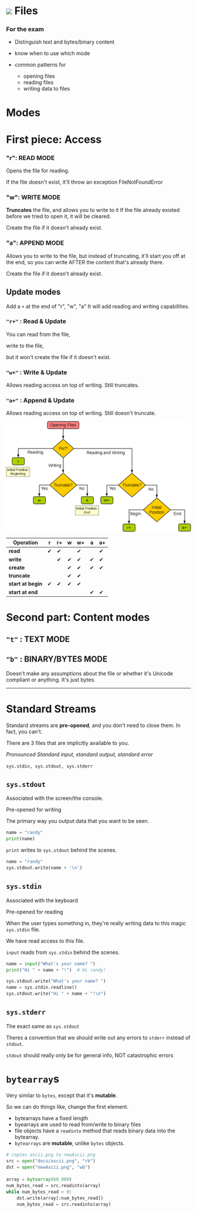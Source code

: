 # <img src="https://upload.wikimedia.org/wikipedia/commons/thumb/c/c3/Python-logo-notext.svg/1024px-Python-logo-notext.svg.png" width="24"> Files

### For the exam

- Distinguish text and bytes/binary content

- know when to use which mode

- common patterns for
    - opening files
    - reading files
    - writing data to files

# Modes

# First piece: Access

### "r": READ MODE

Opens the file for reading.

If the file doesn't exist, it'll throw an exception
FileNotFoundError

### "w": WRITE MODE

**Truncates** the file, and allows you to write to it
If the file already existed before we tried to open it,
it will be cleared.

Create the file if it doesn't already exist.

### "a": APPEND MODE

Allows you to write to the file, but instead of truncating,
it'll start you off at the end, so you can write
AFTER the content that's already there.

Create the file if it doesn't already exist.

## Update modes

Add a `+` at the end of "r", "w", "a"
It will add reading and writing capabilities.

### `"r+"` : Read & Update

You can read from the file,

write to the file,

but it won't create the file if it doesn't exist.

### `"w+"` : Write & Update

Allows reading access on top of writing.
Still truncates.

### `"a+"` : Append & Update

Allows reading access on top of writing.
Still doesn't truncate.

![](file-modes.png)

| Operation             | r | r+ | w | w+ | a | a+
| ----------------------|---|----|---|----|---|----
| **read**              | ✔ | ✔  |   | ✔ |   | ✔
| **write**             |   | ✔  | ✔ | ✔ | ✔ | ✔
| **create**            |   |    | ✔ | ✔ | ✔ | ✔
| **truncate**          |   |    | ✔ | ✔ |   |
| **start at begin**     | ✔ | ✔ | ✔ | ✔  |   |
| **start at end**      |   |    |   |    | ✔ | ✔

# Second part: Content modes

## `"t"` : TEXT MODE

## `"b"` : BINARY/BYTES MODE

Doesn't make any assumptions about the file
or whether it's Unicode compliant or anything.
It's just bytes.


---

# Standard Streams

Standard streams are **pre-opened**,
and you don't need to close them.
In fact, you can't.

There are 3 files that are implicitly available to you.

*Pronounced Standard input, standard output, standard error*

`sys.stdin, sys.stdout, sys.stderr`


## `sys.stdout`

Associated with the screen/the console.

Pre-opened for writing

The primary way you output data that you want to be seen.

```python
name = "randy"
print(name)
```

`print` writes to `sys.stdout` behind the scenes.

```python
name = "randy"
sys.stdout.write(name + '\n')
```

## `sys.stdin`

Associated with the keyboard

Pre-opened for reading

When the user types something in,
they're really writing data to
this magic `sys.stdin` file.

We have read access to this file.

`input` reads from `sys.stdin` behind the scenes.


```python
name = input("What's your name? ")
print("Hi " + name + "!")  # Hi randy!
```

```python
sys.stdout.write("What's your name? ")
name = sys.stdin.readline()
sys.stdout.write("Hi " + name + "!\n")
```

## `sys.stderr`

The exact same as `sys.stdout`

Theres a convention that we should write out any errors
to `stderr` instead of `stdout`.

`stdout` should really only be for general info, NOT
catastrophic errors



# `bytearray`s

Very similar to `bytes`,
except that it's **mutable**.

So we can do things like, change the first element.

* bytearrays have a fixed length
* byearrays are used to read from/write to binary files
* file objects have a `readinto` method
    that reads binary data into the bytearray.
* `bytearrays` are **mutable**, unlike `bytes` objects.


```python
# copies ascii.png to newAscii.png
src = open("docs/ascii.png", "rb")
dst = open("newAscii.png", "wb")

array = bytearray(60_000)
num_bytes_read = src.readinto(array)
while num_bytes_read > 0:
    dst.write(array[:num_bytes_read])
    num_bytes_read = src.readinto(array)
```
